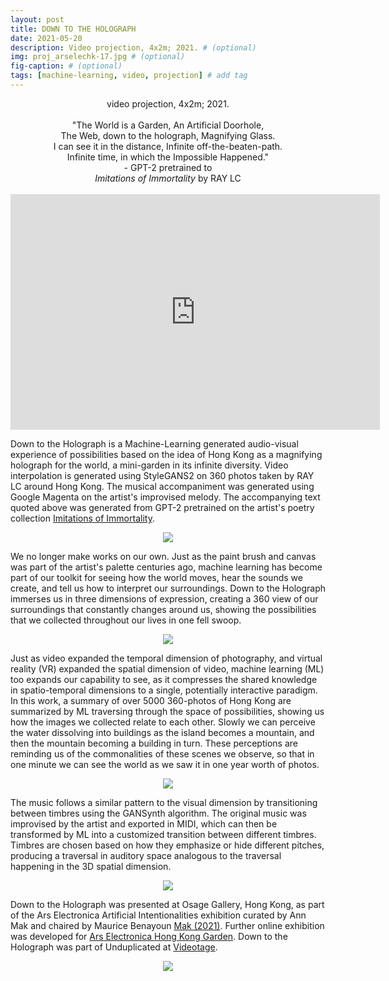 ```yaml
---
layout: post
title: DOWN TO THE HOLOGRAPH
date: 2021-05-20
description: Video projection, 4x2m; 2021. # (optional)
img: proj_arselechk-17.jpg # (optional)
fig-caption: # (optional)
tags: [machine-learning, video, projection] # add tag
---
```

<p align="center">
video projection, 4x2m; 2021.<br><br>
"The World is a Garden, An Artificial Doorhole,<br>
The Web, down to the holograph, Magnifying Glass.<br>
I can see it in the distance, Infinite off-the-beaten-path.<br>
Infinite time, in which the Impossible Happened."<br>
- GPT-2 pretrained to<br>
<i>Imitations of Immortality</i> by RAY LC<br><br>
<iframe width="591" height="377" src="https://www.youtube.com/embed/Z8HXsJChnCs" title="YouTube video player" frameborder="0" allow="accelerometer; autoplay; clipboard-write; encrypted-media; gyroscope; picture-in-picture" allowfullscreen></iframe>
</p>

Down to the Holograph is a Machine-Learning generated audio-visual experience of possibilities based on the idea of Hong Kong as a magnifying holograph for the world, a mini-garden in its infinite diversity. Video interpolation is generated using StyleGANS2 on 360 photos taken by RAY LC around Hong Kong. The musical accompaniment was generated using Google Magenta on the artist's improvised melody. The accompanying text quoted above was generated from GPT-2 pretrained on the artist's poetry collection [Imitations of Immortality][poetry].

<p align="center">
<img src="{{site.baseurl}}/assets/img/proj_arselechk-18.jpg">
</p>

We no longer make works on our own. Just as the paint brush and canvas was part of the artist's palette centuries ago, machine learning has become part of our toolkit for seeing how the world moves, hear the sounds we create, and tell us how to interpret our surroundings. Down to the Holograph immerses us in three dimensions of expression, creating a 360 view of our surroundings that constantly changes around us, showing the possibilities that we collected throughout our lives in one fell swoop.

<p align="center">
<img src="{{site.baseurl}}/assets/img/proj_arselechk-21.jpg">
</p>

Just as video expanded the temporal dimension of photography, and virtual reality (VR) expanded the spatial dimension of video, machine learning (ML) too expands our capability to see, as it compresses the shared knowledge in spatio-temporal dimensions to a single, potentially interactive paradigm. In this work, a summary of over 5000 360-photos of Hong Kong are summarized by ML traversing through the space of possibilities, showing us how the images we collected relate to each other. Slowly we can perceive the water dissolving into buildings as the island becomes a mountain, and then the mountain becoming a building in turn. These perceptions are reminding us of the commonalities of these scenes we observe, so that in one minute we can see the world as we saw it in one year worth of photos.

<p align="center">
<img src="{{site.baseurl}}/assets/img/gif_holograph01small.gif">
</p>

The music follows a similar pattern to the visual dimension by transitioning between timbres using the GANSynth algorithm. The original music was improvised by the artist and exported in MIDI, which can then be transformed by ML into a customized transition between different timbres. Timbres are chosen based on how they emphasize or hide different pitches, producing a traversal in auditory space analogous to the traversal happening in the 3D spatial dimension.

<p align="center">
<img src="{{site.baseurl}}/assets/img/proj_arselechk-15.jpg">
</p>

Down to the Holograph was presented at Osage Gallery, Hong Kong, as part of the Ars Electronica Artificial Intentionalities exhibition curated by Ann Mak and chaired by Maurice Benayoun [Mak (2021)][show]. Further online exhibition was developed for [Ars Electronica Hong Kong Garden][online]. Down to the Holograph was part of Unduplicated at [Videotage](https://unduplicated2022.wordpress.com/portfolio/down-to-the-holograph/).

<p align="center">
<img src="{{site.baseurl}}/assets/img/proj_arselechk-12.jpg">
</p>

[show]: https://ars.electronica.art/newdigitaldeal/en/art-in-the-cloud/
[poetry]: https://raylc.org/imitations/
[online]: https://hkgarden.scm.cityu.edu.hk/2021-art-in-the-cloud/exhibition-ep3/
